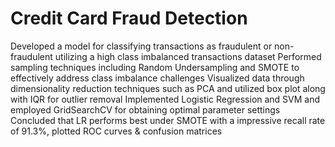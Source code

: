 # Credit Card Fraud Detection
Developed a model for classifying transactions as fraudulent or non-fraudulent utilizing a high class imbalanced transactions dataset
Performed sampling techniques including Random Undersampling and SMOTE to effectively address class imbalance challenges
Visualized data through dimensionality reduction techniques such as PCA and utilized box plot along with IQR for outlier removal
Implemented Logistic Regression and SVM and employed GridSearchCV for obtaining optimal parameter settings
Concluded that LR performs best under SMOTE with a impressive recall rate of 91.3%, plotted ROC curves & confusion matrices
